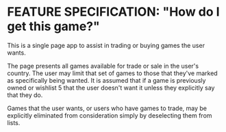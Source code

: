 # FEATURE SPECIFICATION: "How do I get this game?"

This is a single page app to assist in trading or buying games the user wants.

The page presents all games available for trade or sale in the user's country.
The user may limit that set of games to those that they've marked as specifically being wanted.
It is assumed that if a game is previously owned or wishlist 5 that the user doesn't want it unless they explicitly say that they do.

Games that the user wants, or users who have games to trade, may be explicitly eliminated from consideration simply by deselecting them from lists.